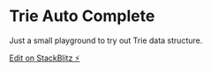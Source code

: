 # Trie Auto Complete

Just a small playground to try out Trie data structure.

[Edit on StackBlitz ⚡️](https://stackblitz.com/edit/react-d8kjke)